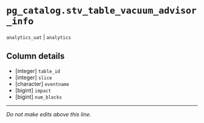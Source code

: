 # `pg_catalog.stv_table_vacuum_advisor_info`
`analytics_uat` | `analytics`

## Column details
* [integer]   `table_id`
* [integer]   `slice`
* [character] `eventname`
* [bigint]    `impact`
* [bigint]    `num_blocks`

-------------------------------------------------------------------------------
*Do not make edits above this line.*
